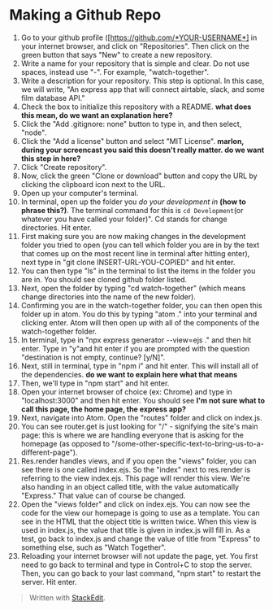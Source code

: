 
# Making a Github Repo

1. Go to your github profile ([https://github.com/*YOUR-USERNAME*] in your internet browser, and click on "Repositories". Then click on the green button that says "New" to create a new repository. 
2. Write a name for your repository that is simple and clear. Do not use spaces, instead use "-". For example, "watch-together".
3. Write a description for your repository. This step is optional. In this case, we will write, "An express app that will connect airtable, slack, and some film database API."
4. Check the box to initialize this repository with a README. **what does this mean, do we want an explanation here?**
5. Click the "Add .gitignore: none" button to type in, and then select, "node".
6. Click the "Add a license" button and select "MIT License". **marlon, during your screencast you said this doesn't really matter. do we want this step in here?**
7. Click "Create repository".
8. Now, click the green "Clone or download" button and copy the URL by clicking the clipboard icon next to the URL.
9. Open up your computer's terminal.
10. In terminal, open up the folder you *do your development in* **(how to phrase this?)**. The terminal command for this is ``cd Development``(or whatever you have called your folder)". Cd stands for change directories. Hit enter.
11. First making sure you are now making changes in the development folder you tried to open (you can tell which folder you are in by the text that comes up on the most recent line in terminal after hitting enter), next type in "git clone INSERT-URL-YOU-COPIED" and hit enter.
12. You can then type "ls" in the terminal to list the items in the folder you are in. You should see cloned github folder listed.
13. Next, open the folder by typing "cd watch-together" (which means change directories into the name of the new folder).
14. Confirming you are in the watch-together folder, you can then open this folder up in atom. You do this by typing "atom ." into your terminal and clicking enter. Atom will then open up with all of the components of the watch-together folder. 
15. In terminal, type in "npx express generator --view=ejs ." and then hit enter. Type in "y"and hit enter if you are prompted with the question "destination is not empty, continue? [y/N]".
16. Next, still in terminal, type in "npm i" and hit enter. This will install all of the dependencies. **do we want to explain here what that means**
17. Then, we'll type in "npm start" and hit enter. 
18. Open your internet browser of choice (ex: Chrome) and type in "localhost:3000" and then hit enter. You should see **I'm not sure what to call this page, the home page, the express app?**
19. Next, navigate into Atom. Open the "routes" folder and click on index.js. 
20. You can see router.get is just looking for "/" - signifying the site's main page: this is where we are handling everyone that is asking for the homepage (as opposed to "/some-other-specific-text-to-bring-us-to-a-different-page"). 
21. Res.render handles views, and if you open the "views" folder, you can see there is one called index.ejs. So the "index" next to res.render is referring to the view index.ejs. This page will render this view. We're also handing in an object called title, with the value automatically "Express." That value can of course be changed.
22. Open the "views folder" and click on index.ejs. You can now see the code for the view our homepage is going to use as a template. You can see in the HTML that the object title is written twice. When this view is used in index.js, the value that title is given in index.js will fill in. As a test, go back to index.js and change the value of title from "Express" to something else, such as "Watch Together".
23. Reloading your internet browser will not update the page, yet. You first need to go back to terminal and type in Control+C to stop the server. Then, you can go back to your last command, "npm start" to restart the server. Hit enter.
> Written with [StackEdit](https://stackedit.io/).
<!--stackedit_data:
eyJoaXN0b3J5IjpbODY4MTk2NTA2LC0zNDU3NTgzMTYsMTE2Mj
M3OTQ3NiwxMzc4MTM4NTIxLC0xODIwODEyMjE4LDEyNzczMTc5
NDUsLTE0MzAxNjAxOTMsMjU1NTY0MDE2LC0xNjE5MjcxMDA3LC
01MDg1MzA5MzQsLTE3NjgxNjMxNzgsNTgyMjY1NjEwLDIyNTQ0
NDY4NywxMzgzNTI4ODI2XX0=
-->